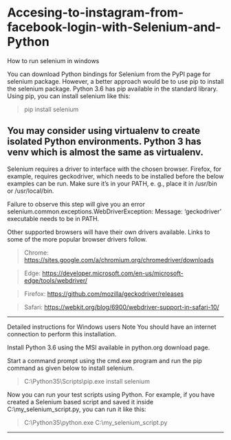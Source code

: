 # Accesing-to-instagram-from-facebook-login-with-Selenium-and-Python

How to run selenium in windows

You can download Python bindings for Selenium from the PyPI page for selenium package. However, a better approach would be to use pip to install the selenium package. 
Python 3.6 has pip available in the standard library. Using pip, you can install selenium like this:

> pip install selenium

You may consider using virtualenv to create isolated Python environments. Python 3 has venv which is almost the same as virtualenv.
---------------------
Selenium requires a driver to interface with the chosen browser. Firefox, for example, requires geckodriver, which needs to be installed before the below examples can be run. 
Make sure it’s in your PATH, e. g., place it in /usr/bin or /usr/local/bin.

Failure to observe this step will give you an error selenium.common.exceptions.WebDriverException: Message: ‘geckodriver’ executable needs to be in PATH.

Other supported browsers will have their own drivers available. Links to some of the more popular browser drivers follow.

> Chrome:	https://sites.google.com/a/chromium.org/chromedriver/downloads

> Edge:	https://developer.microsoft.com/en-us/microsoft-edge/tools/webdriver/

> Firefox:	https://github.com/mozilla/geckodriver/releases

> Safari:	https://webkit.org/blog/6900/webdriver-support-in-safari-10/

---------------------
Detailed instructions for Windows users
Note
You should have an internet connection to perform this installation.

Install Python 3.6 using the MSI available in python.org download page.

Start a command prompt using the cmd.exe program and run the pip command as given below to install selenium.

> C:\Python35\Scripts\pip.exe install selenium

Now you can run your test scripts using Python. For example, 
if you have created a Selenium based script and saved it inside C:\my_selenium_script.py, you can run it like this:

> C:\Python35\python.exe C:\my_selenium_script.py

----------------------------

